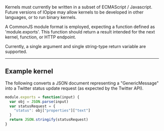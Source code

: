 Kernels must currently be written in a subset of ECMAScript / Javascript.
Future versions of IOpipe may allow kernels to be developed in
other languages, or to run binary kernels.

A CommonJS module format is employed, expecting a function defined
as 'module.exports'. This function should return a result intended
for the next kernel, function, or HTTP endpoint.

Currently, a single argument and single string-type return variable
are supported.

------------------
Example kernel
------------------

The following converts a JSON document representing a "GenericMessage"
into a Twitter status update request (as expected by the Twitter API).

```javascript
module.exports = function(input) {
  var obj = JSON.parse(input)
  var statusRequest = {
    "status": obj["properties"]["text"]
  }
  return JSON.stringify(statusRequest)
}
```
